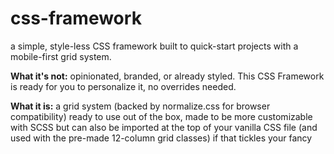 css-framework
=============

a simple, style-less CSS framework built to quick-start projects with a mobile-first grid system.

**What it's not:** opinionated, branded, or already styled. This CSS Framework is ready for you to personalize it, no overrides needed.

**What it is:** a grid system (backed by normalize.css for browser compatibility) ready to use out of the box, made to be more customizable with SCSS but can also be imported at the top of your vanilla CSS file (and used with the pre-made 12-column grid classes) if that tickles your fancy
